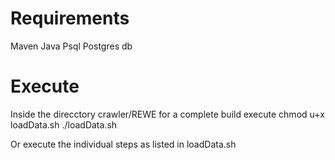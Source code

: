 # Requirements
Maven
Java
Psql
Postgres db

# Execute
Inside the direcctory crawler/REWE
for a complete build execute 
chmod u+x loadData.sh
./loadData.sh

Or execute the individual steps as listed in loadData.sh
